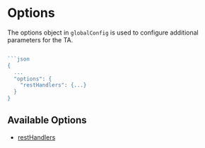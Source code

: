 # Options

The options object in `globalConfig` is used to configure additional parameters for the TA.

```javascript

```json
{
  ...
  "options": {
    "restHandlers": {...}
  }
}
```

## Available Options

- [restHandlers](./rest_handlers.md)
